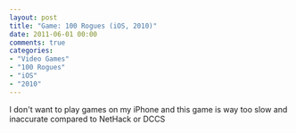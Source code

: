 ```yaml
---
layout: post
title: "Game: 100 Rogues (iOS, 2010)"
date: 2011-06-01 00:00
comments: true
categories:
- "Video Games"
- "100 Rogues"
- "iOS"
- "2010"
---
```


I don't want to play games on my iPhone and this game is way too
slow and inaccurate compared to NetHack or DCCS    
